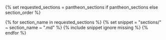{% set requested_sections = pantheon_sections if pantheon_sections else section_order %}

{% for section_name in requested_sections %}
  {% set snippet = "sections/" ~ section_name ~ ".md" %}
  {% include snippet ignore missing %}
{% endfor %}
